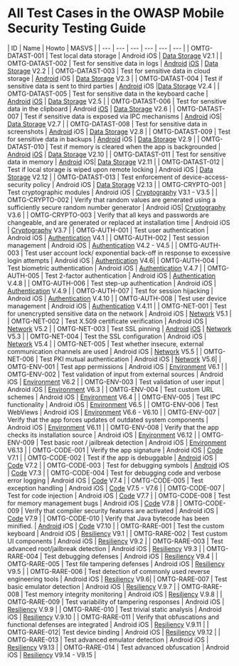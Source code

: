 # All Test Cases in the OWASP Mobile Security Testing Guide

| ID | Name | Howto | MASVS |
| --- | --- | --- | --- | --- | --- |
| OMTG-DATAST-001 | Test local data storage | Android iOS | [Data Storage](Document/0x07-V2-Data_Storage_and_Privacy_requirements.md) V2.1 |
| OMTG-DATAST-002 | Test for sensitive data in logs | [Android](Document/Testcases/0x01a_OMTG-DATAST_Android.md#OMTG-DATAST-002) [iOS](Document/Testcases/0x02a_OMTG-DATAST_iOS.md#OMTG-DATAST-002) | [Data Storage](Document/Testcases/0x02a_OMTG-DATAST_iOS.md#OMTG-DATAST-002) V2.2 |
| OMTG-DATAST-003 | Test for sensitive data in cloud storage | [Android](Document/Testcases/0x01a_OMTG-DATAST_Android.md#OMTG-DATAST-003) iOS | [Data Storage](Document/0x07-V2-Data_Storage_and_Privacy_requirements.md) V2.3 |
| OMTG-DATAST-004 | Test if sensitive data is sent to third parties | [Android](Document/Testcases/0x01a_OMTG-DATAST_Android.md#OMTG-DATAST-004) iOS |[Data Storage](Document/0x07-V2-Data_Storage_and_Privacy_requirements.md) V2.4 |
| OMTG-DATAST-005 | Test for sensitive data in the keyboard cache | [Android](Document/Testcases/0x01a_OMTG-DATAST_Android.md#OMTG-DATAST-005) [iOS](Document/Testcases/0x02a_OMTG-DATAST_iOS.md#OMTG-DATAST-005) | [Data Storage](Document/0x07-V2-Data_Storage_and_Privacy_requirements.md) V2.5 |
| OMTG-DATAST-006 | Test for sensitive data in the clipboard  |  Android [iOS](Document/Testcases/0x02a_OMTG-DATAST_iOS.md#OMTG-DATAST-006) | [Data Storage](Document/0x07-V2-Data_Storage_and_Privacy_requirements.md) V2.6 |
| OMTG-DATAST-007 | Test if sensitive data is exposed via IPC mechanisms | [Android](Document/Testcases/0x01a_OMTG-DATAST_Android.md#OMTG-DATAST-007) iOS| [Data Storage](Document/0x07-V2-Data_Storage_and_Privacy_requirements.md) V2.7 |
| OMTG-DATAST-008 | Test for sensitive data in screenshots |  [Android](Document/Testcases/0x01a_OMTG-DATAST_Android.md#OMTG-DATAST-008) iOS | [Data Storage](Document/0x07-V2-Data_Storage_and_Privacy_requirements.md) V2.8 |
| OMTG-DATAST-009 | Test for sensitive data in backups | [Android](Document/Testcases/0x01a_OMTG-DATAST_Android.md#OMTG-DATAST-009) iOS | [Data Storage](Document/0x07-V2-Data_Storage_and_Privacy_requirements.md) V2.9 |
| OMTG-DATAST-010 | Test if memory is cleared when the app is backgrounded | [Android](Document/Testcases/0x01a_OMTG-DATAST_Android.md#OMTG-DATAST-010) [iOS](Document/Testcases/0x02a_OMTG-DATAST_iOS.md#OMTG-DATAST-010) | [Data Storage](Document/0x07-V2-Data_Storage_and_Privacy_requirements.md) V2.10 |
| OMTG-DATAST-011 | Test for sensitive data in memory | [Android](Document/Testcases/0x01a_OMTG-DATAST_Android.md#OMTG-DATAST-011) iOS| [Data Storage](Document/0x07-V2-Data_Storage_and_Privacy_requirements.md) V2.11 |
| OMTG-DATAST-012 | Test if local storage is wiped upon remote locking |  Android iOS | [Data Storage](Document/0x07-V2-Data_Storage_and_Privacy_requirements.md) V2.12 |
| OMTG-DATAST-013 | Test enforcement of device-access-security policy |  Android iOS | [Data Storage](Document/0x07-V2-Data_Storage_and_Privacy_requirements.md) V2.13 |
| OMTG-CRYPTO-001 | Test cryptographic modules |  Android iOS | [Cryptography](Document/0x08-V3-Cryptography_Verification_Requirements.md) V3.1 - V3.5 |
| OMTG-CRYPTO-002 | Verify that random values are generated using a sufficiently secure random number generator | Android iOS| [Cryptography](Document/0x08-V3-Cryptography_Verification_Requirements.md) V3.6 |
| OMTG-CRYPTO-003 | Verify that all keys and passwords are changeable, and are generated or replaced at installation time | Android iOS | [Cryptography](Document/0x08-V3-Cryptography_Verification_Requirements.md) V3.7 |
| OMTG-AUTH-001 | Test user authentication |  Android iOS | [Authentication](Document/0x09-V4-Authentication_and_Session_Management%20Requirements.md) V4.1 |
| OMTG-AUTH-002 | Test session management |  Android iOS | [Authentication](Document/0x09-V4-Authentication_and_Session_Management%20Requirements.md) V4.2 - V4.5 |
| OMTG-AUTH-003 | Test user account lock/ exponential back-off in response to excessive login attempts |  Android iOS | [Authentication](Document/0x09-V4-Authentication_and_Session_Management%20Requirements.md) V4.6|
| OMTG-AUTH-004 | Test biometric authentication |  Android iOS | [Authentication](Document/0x09-V4-Authentication_and_Session_Management%20Requirements.md) V.4.7 |
| OMTG-AUTH-005 | Test 2-factor authentication |  Android iOS | [Authentication](Document/0x09-V4-Authentication_and_Session_Management%20Requirements.md) V.4.8 |
| OMTG-AUTH-006 | Test step-up authentication |  Android iOS | [Authentication](Document/0x09-V4-Authentication_and_Session_Management%20Requirements.md) V.4.9 |
| OMTG-AUTH-007 | Test for session hijacking |  Android iOS | [Authentication](Document/0x09-V4-Authentication_and_Session_Management%20Requirements.md) V.4.10 |
| OMTG-AUTH-008 | Test user device management |  Android iOS | [Authentication](hDocument/0x09-V4-Authentication_and_Session_Management%20Requirements.md) V.4.11 |
| OMTG-NET-001 | Test for unencrypted sensitive data on the network |  Android iOS | [Network](Document/0x10-V5_Network_communication_requirements.md) V5.1 |
| OMTG-NET-002 | Test X.509 certificate verification |  Android iOS | [Network](Document/0x10-V5_Network_communication_requirements.md) V5.2 |
| OMTG-NET-003 | Test SSL pinning |  [Android](Document/Testcases/0x01d_OMTG-NET_Android.md#OMTG-NET-003) [iOS](Document/Testcases/0x02d_OMTG-NET_iOS.md#OMTG-NET-003) | [Network](Document/0x10-V5_Network_communication_requirements.md) V5.3 |
| OMTG-NET-004 | Test the SSL configuration |  Android iOS | [Network](Document/0x10-V5_Network_communication_requirements.md) V5.4 |
| OMTG-NET-005 | Test whether insecure, external communication channels are used | Android iOS | [Network](Document/0x10-V5_Network_communication_requirements.md) V5.5 |
| OMTG-NET-006 | Test PKI mutual authentication |  Android iOS | [Network](Document/0x10-V5_Network_communication_requirements.md) V5.6|
| OMTG-ENV-001 | Test app permissions |  Android iOS | [Environment](Document/0x11-V6_Interaction_with_the_environment.md) V6.1 |
| OMTG-ENV-002 | Test validation of input from external sources |  Android iOS | [Environment](Document/0x11-V6_Interaction_with_the_environment.md) V6.2  |
| OMTG-ENV-003 | Test validation of user input |  Android iOS | [Environment](Document/0x11-V6_Interaction_with_the_environment.md) V6.3  |
| OMTG-ENV-004 | Test custom URL schemes |  Android iOS |  [Environment](Document/0x11-V6_Interaction_with_the_environment.md) V6.4  |
| OMTG-ENV-005 | Test IPC functionality | Android iOS | [Environment](Document/0x11-V6_Interaction_with_the_environment.md) V6.5  |
| OMTG-ENV-006 | Test WebViews |  Android iOS | [Environment](Document/0x11-V6_Interaction_with_the_environment.md) V6.6 - V6.10 |
| OMTG-ENV-007 | Verify that the app forces updates of outdated system components |  Android iOS | [Environment](Document/0x11-V6_Interaction_with_the_environment.md) V6.11 |
| OMTG-ENV-008 | Verify that the app checks its installation source |  Android iOS | [Environment](Document/0x11-V6_Interaction_with_the_environment.md) V6.12  |
| OMTG-ENV-009 | Test basic root / jailbreak detection |  Android iOS | [Environment](Document/0x11-V6_Interaction_with_the_environment.md) V6.13 |
| OMTG-CODE-001 | Verify the app signature |  Android iOS | [Code](Document/0x12-V7-Code_quality_and_build_setting_requirements.md) V7.1 |
| OMTG-CODE-002 | Test if the app is debuggable | [Android](Document/Testcases/0x01f_OMTG-CODE_Android.md#OMTG-CODE-002) iOS | [Code](Document/0x12-V7-Code_quality_and_build_setting_requirements.md) V7.2 |
| OMTG-CODE-003 | Test for debugging symbols |  [Android](Document/Testcases/0x01f_OMTG-CODE_Android.md#OMTG-CODE-003) iOS | [Code](Document/0x12-V7-Code_quality_and_build_setting_requirements.md) V7.3 |
| OMTG-CODE-004 | Test for debugging code and verbose error logging | Android iOS | [Code](Document/0x12-V7-Code_quality_and_build_setting_requirements.md) V7.4 |
| OMTG-CODE-005 | Test exception handling |  Android iOS | [Code](Document/0x12-V7-Code_quality_and_build_setting_requirements.md) V7.5 - V7.6 |
| OMTG-CODE-007 | Test for code injection |  Android iOS | [Code](Document/0x12-V7-Code_quality_and_build_setting_requirements.md) V7.7 |
| OMTG-CODE-008 | Test for memory management bugs |  Android iOS | [Code](Document/0x12-V7-Code_quality_and_build_setting_requirements.md) V7.8 |
| OMTG-CODE-009 | Verify that compiler security features are activated |  Android iOS | [Code](Document/0x12-V7-Code_quality_and_build_setting_requirements.md) V7.9 |
| OMTG-CODE-010 | Verify that Java bytecode has been minified. |  [Android](Document/Testcases/0x01f_OMTG-CODE_Android.md#OMTG-CODE-010) iOS | [Code](Document/0x12-V7-Code_quality_and_build_setting_requirements.md) V7.10 |
| OMTG-RARE-001 | Test the custom keyboard |  Android iOS | [Resiliency](Document/0x15-V9-Resiliency_Against_Reverse_Engineering_Requirements.md) V9.1 |
| OMTG-RARE-002 | Test custom UI components |  Android iOS | [Resiliency](Document/0x15-V9-Resiliency_Against_Reverse_Engineering_Requirements.md) V9.2 |
| OMTG-RARE-003 | Test advanced root/jailbreak detection |  Android iOS | [Resiliency](Document/0x15-V9-Resiliency_Against_Reverse_Engineering_Requirements.md) V9.3 |
| OMTG-RARE-004 | Test debugging defenses |  Android iOS | [Resiliency](Document/0x15-V9-Resiliency_Against_Reverse_Engineering_Requirements.md) V9.4 |
| OMTG-RARE-005 | Test file tampering defenses | Android iOS | [Resiliency](Document/0x15-V9-Resiliency_Against_Reverse_Engineering_Requirements.md) V9.5 |
| OMTG-RARE-006 | Test detection of commonly used reverse engineering tools |  Android iOS | [Resiliency](Document/0x15-V9-Resiliency_Against_Reverse_Engineering_Requirements.md) V9.6|
| OMTG-RARE-007 | Test basic emulator detection |  Android iOS | [Resiliency](Document/0x15-V9-Resiliency_Against_Reverse_Engineering_Requirements.md) V.9.7 |
| OMTG-RARE-008 | Test memory integrity monitoring |  Android iOS | [Resiliency](Document/0x15-V9-Resiliency_Against_Reverse_Engineering_Requirements.md) V.9.8 |
| OMTG-RARE-009 | Test variability of tampering responses |  Android iOS | [Resiliency](Document/0x15-V9-Resiliency_Against_Reverse_Engineering_Requirements.md) V.9.9 |
| OMTG-RARE-010 | Test trivial static analysis |  Android iOS | [Resiliency](Document/0x15-V9-Resiliency_Against_Reverse_Engineering_Requirements.md) V.9.10 |
| OMTG-RARE-011 | Verify that obfuscations and functional defenses are integrated |  Android iOS | [Resiliency](Document/0x15-V9-Resiliency_Against_Reverse_Engineering_Requirements.md) V.9.11 |
| OMTG-RARE-012| Test device binding |  Android iOS | [Resiliency](Document/0x15-V9-Resiliency_Against_Reverse_Engineering_Requirements.md) V9.12 |
| OMTG-RARE-013 | Test advanced emulator detection |  Android iOS | [Resiliency](Document/0x15-V9-Resiliency_Against_Reverse_Engineering_Requirements.md) V9.13 |
| OMTG-RARE-014 | Test advanced obfuscation |  Android iOS | [Resiliency](Document/0x15-V9-Resiliency_Against_Reverse_Engineering_Requirements.md) V9.14 - V9.15 |

